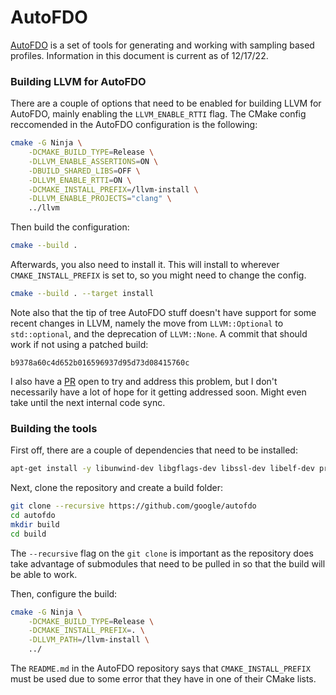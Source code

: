 # AutoFDO

[AutoFDO](https://github.com/google/autofdo) is a set of tools for generating
and working with sampling based profiles. Information in this document is
current as of 12/17/22.

### Building LLVM for AutoFDO

There are a couple of options that need to be enabled for building LLVM
for AutoFDO, mainly enabling the `LLVM_ENABLE_RTTI` flag. The CMake config
reccomended in the AutoFDO configuration is the following:

```bash
cmake -G Ninja \
    -DCMAKE_BUILD_TYPE=Release \
    -DLLVM_ENABLE_ASSERTIONS=ON \
    -DBUILD_SHARED_LIBS=OFF \
    -DLLVM_ENABLE_RTTI=ON \
    -DCMAKE_INSTALL_PREFIX=/llvm-install \
    -DLLVM_ENABLE_PROJECTS="clang" \
    ../llvm
```

Then build the configuration:

```bash
cmake --build .
```

Afterwards, you also need to install it. This will install to wherever
`CMAKE_INSTALL_PREFIX` is set to, so you might need to change the config.

```bash
cmake --build . --target install
```

Note also that the tip of tree AutoFDO stuff doesn't have support for
some recent changes in LLVM, namely the move from `LLVM::Optional` to
`std::optional`, and the deprecation of `LLVM::None`. A commit that
should work if not using a patched build:
```
b9378a60c4d652b016596937d95d73d08415760c
```

I also have a [PR](https://github.com/google/autofdo/pull/155) open to try and
address this problem, but I don't necessarily have a lot of hope for it getting
addressed soon. Might even take until the next internal code sync.

### Building the tools

First off, there are a couple of dependencies that need to be installed:
```bash
apt-get install -y libunwind-dev libgflags-dev libssl-dev libelf-dev protobuf-compiler
```

Next, clone the repository and create a build folder:
```bash
git clone --recursive https://github.com/google/autofdo
cd autofdo
mkdir build
cd build
```

The `--recursive` flag on the `git clone` is important as the repository
does take advantage of submodules that need to be pulled in so that the
build will be able to work.

Then, configure the build:
```bash
cmake -G Ninja \
    -DCMAKE_BUILD_TYPE=Release \
    -DCMAKE_INSTALL_PREFIX=. \
    -DLLVM_PATH=/llvm-install \
    ../
```

The `README.md` in the AutoFDO repository says that `CMAKE_INSTALL_PREFIX`
must be used due to some error that they have in one of their CMake lists.
